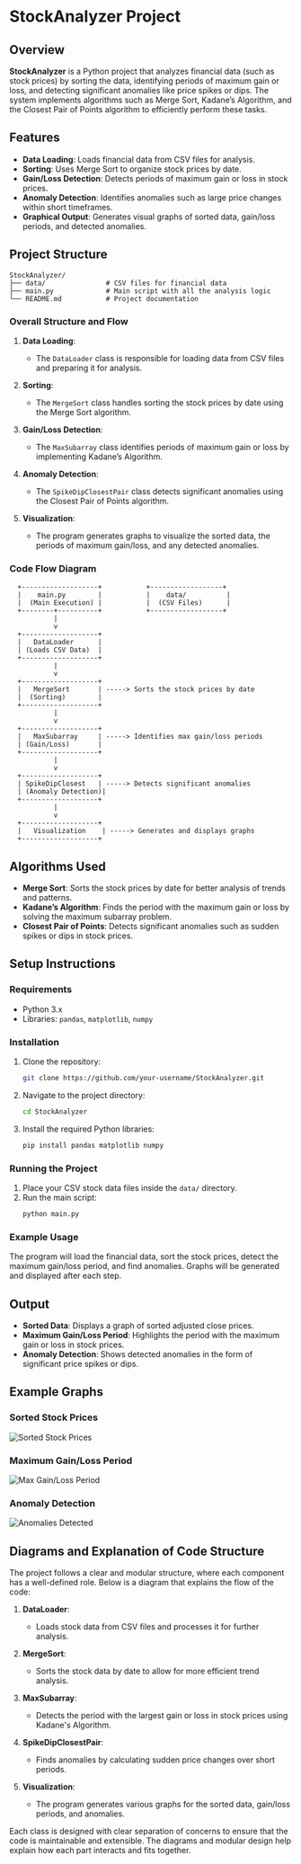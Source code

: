 # StockAnalyzer Project

## Overview

**StockAnalyzer** is a Python project that analyzes financial data (such as stock prices) by sorting the data, identifying periods of maximum gain or loss, and detecting significant anomalies like price spikes or dips. The system implements algorithms such as Merge Sort, Kadane’s Algorithm, and the Closest Pair of Points algorithm to efficiently perform these tasks.

## Features

- **Data Loading**: Loads financial data from CSV files for analysis.
- **Sorting**: Uses Merge Sort to organize stock prices by date.
- **Gain/Loss Detection**: Detects periods of maximum gain or loss in stock prices.
- **Anomaly Detection**: Identifies anomalies such as large price changes within short timeframes.
- **Graphical Output**: Generates visual graphs of sorted data, gain/loss periods, and detected anomalies.

## Project Structure

```
StockAnalyzer/
├── data/               # CSV files for financial data
├── main.py             # Main script with all the analysis logic
└── README.md           # Project documentation
```

### Overall Structure and Flow

1. **Data Loading**: 
   - The `DataLoader` class is responsible for loading data from CSV files and preparing it for analysis.
   
2. **Sorting**:
   - The `MergeSort` class handles sorting the stock prices by date using the Merge Sort algorithm.
   
3. **Gain/Loss Detection**:
   - The `MaxSubarray` class identifies periods of maximum gain or loss by implementing Kadane’s Algorithm.
   
4. **Anomaly Detection**:
   - The `SpikeDipClosestPair` class detects significant anomalies using the Closest Pair of Points algorithm.

5. **Visualization**:
   - The program generates graphs to visualize the sorted data, the periods of maximum gain/loss, and any detected anomalies.

### Code Flow Diagram

```plaintext
  +-------------------+           +------------------+
  |    main.py        |           |    data/          |
  |  (Main Execution) |           |  (CSV Files)      |
  +--------+----------+           +------------------+
           |
           v
  +-------------------+
  |   DataLoader      |
  | (Loads CSV Data)  |
  +-------------------+
           |
           v
  +-------------------+
  |   MergeSort       | -----> Sorts the stock prices by date
  |  (Sorting)        |
  +-------------------+
           |
           v
  +-------------------+
  |   MaxSubarray     | -----> Identifies max gain/loss periods
  | (Gain/Loss)       |
  +-------------------+
           |
           v
  +-------------------+
  | SpikeDipClosest   | -----> Detects significant anomalies
  | (Anomaly Detection)|
  +-------------------+
           |
           v
  +-------------------+
  |   Visualization    | -----> Generates and displays graphs
  +-------------------+
```

## Algorithms Used

- **Merge Sort**: Sorts the stock prices by date for better analysis of trends and patterns.
- **Kadane’s Algorithm**: Finds the period with the maximum gain or loss by solving the maximum subarray problem.
- **Closest Pair of Points**: Detects significant anomalies such as sudden spikes or dips in stock prices.

## Setup Instructions

### Requirements

- Python 3.x
- Libraries: `pandas`, `matplotlib`, `numpy`

### Installation

1. Clone the repository:
   ```bash
   git clone https://github.com/your-username/StockAnalyzer.git
   ```

2. Navigate to the project directory:
   ```bash
   cd StockAnalyzer
   ```

3. Install the required Python libraries:
   ```bash
   pip install pandas matplotlib numpy
   ```

### Running the Project

1. Place your CSV stock data files inside the `data/` directory.
2. Run the main script:
   ```bash
   python main.py
   ```

### Example Usage

The program will load the financial data, sort the stock prices, detect the maximum gain/loss period, and find anomalies. Graphs will be generated and displayed after each step.

## Output

- **Sorted Data**: Displays a graph of sorted adjusted close prices.
- **Maximum Gain/Loss Period**: Highlights the period with the maximum gain or loss in stock prices.
- **Anomaly Detection**: Shows detected anomalies in the form of significant price spikes or dips.

## Example Graphs

### Sorted Stock Prices
![Sorted Stock Prices]()

### Maximum Gain/Loss Period
![Max Gain/Loss Period]()

### Anomaly Detection
![Anomalies Detected]()

## Diagrams and Explanation of Code Structure

The project follows a clear and modular structure, where each component has a well-defined role. Below is a diagram that explains the flow of the code:

1. **DataLoader**:
   - Loads stock data from CSV files and processes it for further analysis.
   
2. **MergeSort**:
   - Sorts the stock data by date to allow for more efficient trend analysis.

3. **MaxSubarray**:
   - Detects the period with the largest gain or loss in stock prices using Kadane's Algorithm.

4. **SpikeDipClosestPair**:
   - Finds anomalies by calculating sudden price changes over short periods.

5. **Visualization**:
   - The program generates various graphs for the sorted data, gain/loss periods, and anomalies.

Each class is designed with clear separation of concerns to ensure that the code is maintainable and extensible. The diagrams and modular design help explain how each part interacts and fits together.

